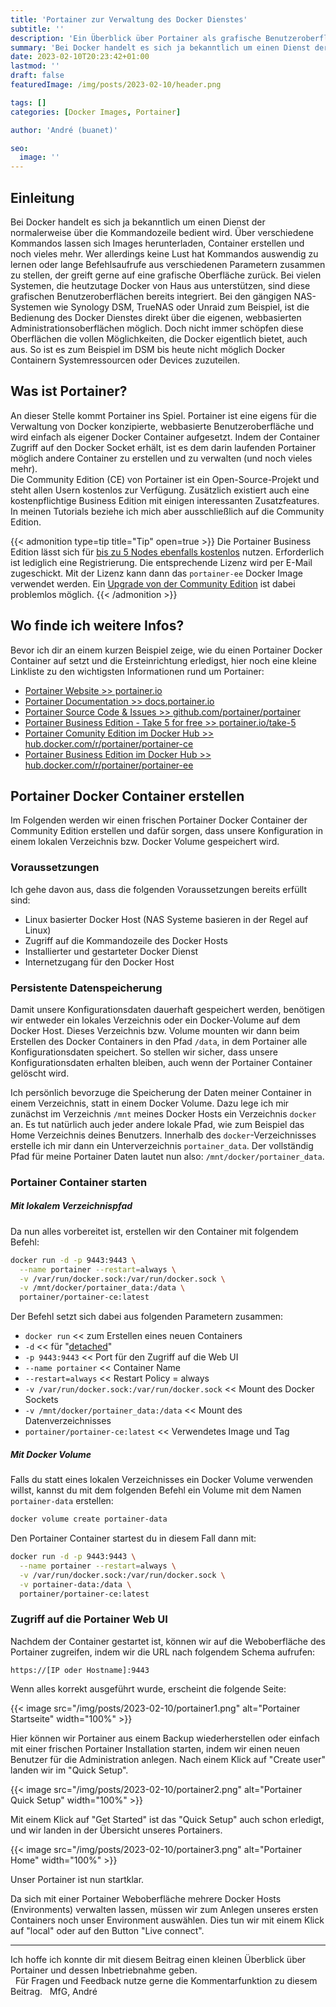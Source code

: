 ```yaml
---
title: 'Portainer zur Verwaltung des Docker Dienstes'
subtitle: ''
description: 'Ein Überblick über Portainer als grafische Benutzeroberfläche zur Administration des Docker Dienstes'
summary: 'Bei Docker handelt es sich ja bekanntlich um einen Dienst der normalerweise über die Kommandozeile bedient wird. Wer allerdings keine Lust hat Kommandos auswendig zu lernen oder lange Befehlsaufrufe aus verschiedenen Parametern zusammen zu stellen, der greift gerne auf eine grafische Oberfläche zurück...'
date: 2023-02-10T20:23:42+01:00
lastmod: ''
draft: false
featuredImage: /img/posts/2023-02-10/header.png

tags: []
categories: [Docker Images, Portainer]

author: 'André (buanet)'

seo:
  image: ''
---
```

## Einleitung

Bei Docker handelt es sich ja bekanntlich um einen Dienst der normalerweise über die Kommandozeile bedient wird. Über verschiedene Kommandos lassen sich Images herunterladen, Container erstellen und noch vieles mehr. Wer allerdings keine Lust hat Kommandos auswendig zu lernen oder lange Befehlsaufrufe aus verschiedenen Parametern zusammen zu stellen, der greift gerne auf eine grafische Oberfläche zurück. Bei vielen Systemen, die heutzutage Docker von Haus aus unterstützen, sind diese grafischen Benutzeroberflächen bereits integriert. Bei den gängigen NAS-Systemen wie Synology DSM, TrueNAS oder Unraid zum Beispiel, ist die Bedienung des Docker Dienstes direkt über die eigenen, webbasierten Administrationsoberflächen möglich. Doch nicht immer schöpfen diese Oberflächen die vollen Möglichkeiten, die Docker eigentlich bietet, auch aus. So ist es zum Beispiel im DSM bis heute nicht möglich Docker Containern Systemressourcen oder Devices zuzuteilen.

## Was ist Portainer?

An dieser Stelle kommt Portainer ins Spiel. Portainer ist eine eigens für die Verwaltung von Docker konzipierte, webbasierte Benutzeroberfläche und wird einfach als eigener Docker Container aufgesetzt. Indem der Container Zugriff auf den Docker Socket erhält, ist es dem darin laufenden Portainer möglich andere Container zu erstellen und zu verwalten (und noch vieles mehr).  
Die Community Edition (CE) von Portainer ist ein Open-Source-Projekt und steht allen Usern kostenlos zur Verfügung. Zusätzlich existiert auch eine kostenpflichtige Business Edition mit einigen interessanten Zusatzfeatures. In meinen Tutorials beziehe ich mich aber ausschließlich auf die Community Edition.

{{< admonition type=tip title="Tip" open=true >}}
Die Portainer Business Edition lässt sich für [bis zu 5 Nodes ebenfalls kostenlos](https://www.portainer.io/take-5) nutzen. Erforderlich ist lediglich eine Registrierung. Die entsprechende Lizenz wird per E-Mail zugeschickt. Mit der Lizenz kann dann das `portainer-ee` Docker Image verwendet werden. Ein [Upgrade von der Community Edition](https://docs.portainer.io/start/upgrade) ist dabei problemlos möglich. 
{{< /admonition >}}

## Wo finde ich weitere Infos?

Bevor ich dir an einem kurzen Beispiel zeige, wie du einen Portainer Docker Container auf setzt und die Ersteinrichtung erledigst, hier noch eine kleine Linkliste zu den wichtigsten Informationen rund um Portainer: 

* [Portainer Website >> portainer.io](https://www.portainer.io/)
* [Portainer Documentation >> docs.portainer.io](https://docs.portainer.io/)
* [Portainer Source Code & Issues >> github.com/portainer/portainer](https://github.com/portainer/portainer)
* [Portainer Business Edition - Take 5 for free >> portainer.io/take-5](https://www.portainer.io/take-5)
* [Portainer Comunity Edition im Docker Hub >> hub.docker.com/r/portainer/portainer-ce](https://hub.docker.com/r/portainer/portainer-ce)
* [Portainer Business Edition im Docker Hub >> hub.docker.com/r/portainer/portainer-ee](https://hub.docker.com/r/portainer/portainer-ce)

## Portainer Docker Container erstellen

Im Folgenden werden wir einen frischen Portainer Docker Container der Community Edition erstellen und dafür sorgen, dass unsere Konfiguration in einem lokalen Verzeichnis bzw. Docker Volume gespeichert wird.

### Voraussetzungen

Ich gehe davon aus, dass die folgenden Voraussetzungen bereits erfüllt sind:
* Linux basierter Docker Host (NAS Systeme basieren in der Regel auf Linux)
* Zugriff auf die Kommandozeile des Docker Hosts
* Installierter und gestarteter Docker Dienst
* Internetzugang für den Docker Host

### Persistente Datenspeicherung

Damit unsere Konfigurationsdaten dauerhaft gespeichert werden, benötigen wir entweder ein lokales Verzeichnis oder ein Docker-Volume auf dem Docker Host. Dieses Verzeichnis bzw. Volume mounten wir dann beim Erstellen des Docker Containers in den Pfad `/data`, in dem Portainer alle Konfigurationsdaten speichert. So stellen wir sicher, dass unsere Konfigurationsdaten erhalten bleiben, auch wenn der Portainer Container gelöscht wird. 

Ich persönlich bevorzuge die Speicherung der Daten meiner Container in einem Verzeichnis, statt in einem Docker Volume. Dazu lege ich mir zunächst im Verzeichnis `/mnt` meines Docker Hosts ein Verzeichnis `docker` an. Es tut natürlich auch jeder andere lokale Pfad, wie zum Beispiel das Home Verzeichnis deines Benutzers.
Innerhalb des `docker`-Verzeichnisses erstelle ich mir dann ein Unterverzeichnis `portainer_data`. Der vollständig Pfad für meine Portainer Daten lautet nun also: `/mnt/docker/portainer_data`.

### Portainer Container starten

##### Mit lokalem Verzeichnispfad

Da nun alles vorbereitet ist, erstellen wir den Container mit folgendem Befehl: 

```bash
docker run -d -p 9443:9443 \
  --name portainer --restart=always \
  -v /var/run/docker.sock:/var/run/docker.sock \
  -v /mnt/docker/portainer_data:/data \
  portainer/portainer-ce:latest
```

Der Befehl setzt sich dabei aus folgenden Parametern zusammen:
* `docker run` << zum Erstellen eines neuen Containers
* `-d` << für "[detached](https://docs.docker.com/engine/reference/run/#detached--d)" 
* `-p 9443:9443` << Port für den Zugriff auf die Web UI
* `--name portainer` << Container Name
* `--restart=always` << Restart Policy = always
* `-v /var/run/docker.sock:/var/run/docker.sock` << Mount des Docker Sockets
* `-v /mnt/docker/portainer_data:/data` << Mount des Datenverzeichnisses
* `portainer/portainer-ce:latest` << Verwendetes Image und Tag

##### Mit Docker Volume

Falls du statt eines lokalen Verzeichnisses ein Docker Volume verwenden willst, kannst du mit dem folgenden Befehl ein Volume mit dem Namen `portainer-data` erstellen:

```bash
docker volume create portainer-data
```

Den Portainer Container startest du in diesem Fall dann mit:
```bash
docker run -d -p 9443:9443 \
  --name portainer --restart=always \
  -v /var/run/docker.sock:/var/run/docker.sock \
  -v portainer-data:/data \
  portainer/portainer-ce:latest
```

### Zugriff auf die Portainer Web UI

Nachdem der Container gestartet ist, können wir auf die Weboberfläche des Portainer zugreifen, indem wir die URL nach folgendem Schema aufrufen: 

`https://[IP oder Hostname]:9443`

Wenn alles korrekt ausgeführt wurde, erscheint die folgende Seite:

{{< image src="/img/posts/2023-02-10/portainer1.png" alt="Portainer Startseite" width="100%" >}}

Hier können wir Portainer aus einem Backup wiederherstellen oder einfach mit einer frischen Portainer Installation starten, indem wir einen neuen Benutzer für die Administration anlegen.
Nach einem Klick auf "Create user" landen wir im "Quick Setup".  

{{< image src="/img/posts/2023-02-10/portainer2.png" alt="Portainer Quick Setup" width="100%" >}}

Mit einem Klick auf "Get Started" ist das "Quick Setup" auch schon erledigt, und wir landen in der Übersicht unseres Portainers. 

{{< image src="/img/posts/2023-02-10/portainer3.png" alt="Portainer Home" width="100%" >}}

Unser Portainer ist nun startklar. 

Da sich mit einer Portainer Weboberfläche mehrere Docker Hosts (Environments) verwalten lassen, müssen wir zum Anlegen unseres ersten Containers noch unser Environment auswählen. Dies tun wir mit einem Klick auf "local" oder auf den Button "Live connect". 

---

Ich hoffe ich konnte dir mit diesem Beitrag einen kleinen Überblick über Portainer und dessen Inbetriebnahme geben.  
&nbsp;
Für Fragen und Feedback nutze gerne die Kommentarfunktion zu diesem Beitrag. 
&nbsp;
MfG,
André